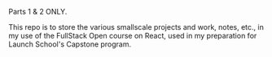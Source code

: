 Parts 1 & 2 ONLY.

This repo is to store the various smallscale projects and work, notes, etc., in my use of the FullStack Open course on React, used in my preparation for Launch School's Capstone program.